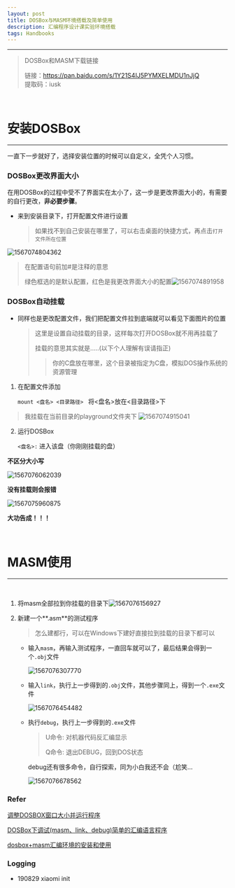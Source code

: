 ```yaml
---
layout: post
title: DOSBox与MASM环境搭载及简单使用
description: 汇编程序设计课实验环境搭载
tags: Handbooks
---
```


---

> DOSBox和MASM下载链接
>
> 链接：https://pan.baidu.com/s/1Y21S4IJ5PYMXELMDU1nJjQ   
> 提取码：iusk 

<br>

# 安装DOSBox

---

一直下一步就好了，选择安装位置的时候可以自定义，全凭个人习惯。
<br>

### DOSBox更改界面大小

​        在用DOSBox的过程中受不了界面实在太小了，这一步是更改界面大小的，有需要的自行更改，**非必要步骤**。

* 来到安装目录下，打开配置文件进行设置

  >  如果找不到自己安装在哪里了，可以右击桌面的快捷方式，再点击`打开文件所在位置`      

![1567074804362](https://raw.githubusercontent.com/mizhitian-xiaomi/mizhitian-xiaomi.github.io/master/images/posts/1567074804362.png)

 > 在配置语句前加#是注释的意思
 > 
 > 绿色框选的是默认配置，红色是我更改界面大小的配置![1567074891958](https://raw.githubusercontent.com/mizhitian-xiaomi/mizhitian-xiaomi.github.io/master/images/posts/1567074891958.png)

### DOSBox自动挂载

* 同样也是更改配置文件，我们把配置文件拉到底端就可以看见下面图片的位置

  > 这里是设置自动挂载的目录，这样每次打开DOSBox就不用再挂载了
  >
  > 挂载的意思其实就是.....(以下个人理解有误请指正)
  >
  > >  你的C盘放在哪里，这个目录被指定为C盘，模拟DOS操作系统的资源管理

1. 在配置文件添加

     `mount <盘名> <目录路径> `         将<盘名>放在<目录路径>下
> 我挂载在当前目录的playground文件夹下
> ![1567074915041](https://raw.githubusercontent.com/mizhitian-xiaomi/mizhitian-xiaomi.github.io/master/images/posts/1567074915041.png)
>
2. 运行DOSBox

     `<盘名>:`         进入该盘（你刚刚挂载的盘）

**不区分大小写**

![1567076062039](https://raw.githubusercontent.com/mizhitian-xiaomi/mizhitian-xiaomi.github.io/master/images/posts/1567076062039.png)

**没有挂载则会报错**

![1567075960875](https://raw.githubusercontent.com/mizhitian-xiaomi/mizhitian-xiaomi.github.io/master/images/posts/1567075960875.png)

**大功告成！！！**

<br>

# MASM使用

---

<br>

1. 将masm全部拉到你挂载的目录下![1567076156927](https://raw.githubusercontent.com/mizhitian-xiaomi/mizhitian-xiaomi.github.io/master/images/posts/1567076156927.png)

2. 新建一个**.asm**的测试程序

   > 怎么建都行，可以在Windows下建好直接拉到挂载的目录下都可以

   * 输入`masm`，再输入测试程序，一直回车就可以了，最后结果会得到一个`.obj`文件

     ![1567076307770](https://raw.githubusercontent.com/mizhitian-xiaomi/mizhitian-xiaomi.github.io/master/images/posts/1567076307770.png)

	* 输入`link`，执行上一步得到的`.obj`文件，其他步骤同上，得到一个`.exe`文件
	
	  ![1567076454482](https://raw.githubusercontent.com/mizhitian-xiaomi/mizhitian-xiaomi.github.io/master/images/posts/1567076454482.png)
	
	* 执行`debug`，执行上一步得到的`.exe`文件
	
	  > U命令: 对机器代码反汇编显示
	  >
	  > Q命令: 退出DEBUG，回到DOS状态
	
	  debug还有很多命令，自行探索，同为小白我还不会（尬笑...
	
	  ![1567076678562](https://raw.githubusercontent.com/mizhitian-xiaomi/mizhitian-xiaomi.github.io/master/images/posts/1567076678562.png)



### Refer

[调整DOSBOX窗口大小并运行程序](https://blog.csdn.net/m0_37822685/article/details/80241598)

[DOSBox下调试(masm、link、debug)简单的汇编语言程序](https://bingyishow.top/Technical-article/54.html)

[dosbox+masm汇编环境的安装和使用](https://blog.csdn.net/YuzuruHanyu/article/details/80287419)

### Logging

- 190829  xiaomi  init